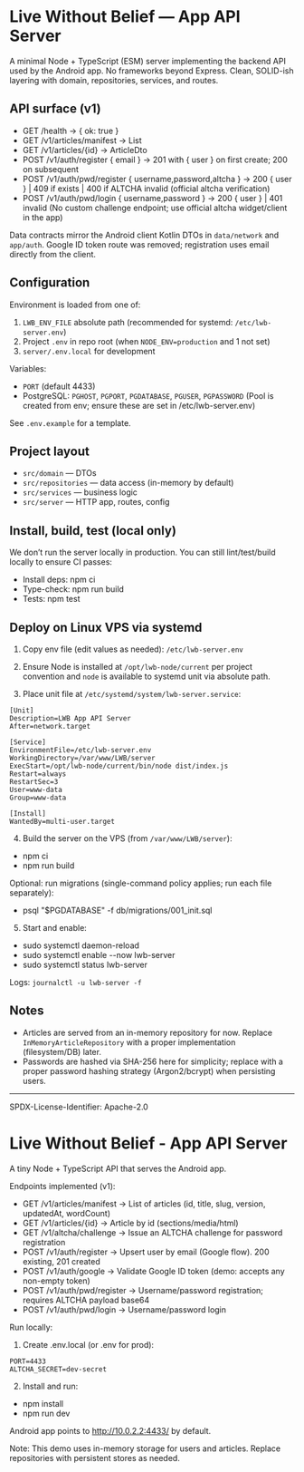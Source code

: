 # Live Without Belief — App API Server

A minimal Node + TypeScript (ESM) server implementing the backend API used by the Android app. No frameworks beyond Express. Clean, SOLID-ish layering with domain, repositories, services, and routes.

## API surface (v1)

- GET /health → { ok: true }
- GET /v1/articles/manifest → List<ManifestItemDto>
- GET /v1/articles/{id} → ArticleDto
- POST /v1/auth/register { email } → 201 with { user } on first create; 200 on subsequent
- POST /v1/auth/pwd/register { username,password,altcha } → 200 { user } | 409 if exists | 400 if ALTCHA invalid (official altcha verification)
- POST /v1/auth/pwd/login { username,password } → 200 { user } | 401 invalid
	(No custom challenge endpoint; use official altcha widget/client in the app)

Data contracts mirror the Android client Kotlin DTOs in `data/network` and `app/auth`.
Google ID token route was removed; registration uses email directly from the client.

## Configuration

Environment is loaded from one of:
1. `LWB_ENV_FILE` absolute path (recommended for systemd: `/etc/lwb-server.env`)
2. Project `.env` in repo root (when `NODE_ENV=production` and 1 not set)
3. `server/.env.local` for development

Variables:
- `PORT` (default 4433)
- PostgreSQL: `PGHOST`, `PGPORT`, `PGDATABASE`, `PGUSER`, `PGPASSWORD`
	(Pool is created from env; ensure these are set in /etc/lwb-server.env)

See `.env.example` for a template.

## Project layout

- `src/domain` — DTOs
- `src/repositories` — data access (in-memory by default)
- `src/services` — business logic
- `src/server` — HTTP app, routes, config

## Install, build, test (local only)

We don’t run the server locally in production. You can still lint/test/build locally to ensure CI passes:

- Install deps: npm ci
- Type-check: npm run build
- Tests: npm test

## Deploy on Linux VPS via systemd

1) Copy env file (edit values as needed): `/etc/lwb-server.env`

2) Ensure Node is installed at `/opt/lwb-node/current` per project convention and `node` is available to systemd unit via absolute path.

3) Place unit file at `/etc/systemd/system/lwb-server.service`:

```
[Unit]
Description=LWB App API Server
After=network.target

[Service]
EnvironmentFile=/etc/lwb-server.env
WorkingDirectory=/var/www/LWB/server
ExecStart=/opt/lwb-node/current/bin/node dist/index.js
Restart=always
RestartSec=3
User=www-data
Group=www-data

[Install]
WantedBy=multi-user.target
```

4) Build the server on the VPS (from `/var/www/LWB/server`):
- npm ci
- npm run build

Optional: run migrations (single-command policy applies; run each file separately):
- psql "$PGDATABASE" -f db/migrations/001_init.sql

5) Start and enable:
- sudo systemctl daemon-reload
- sudo systemctl enable --now lwb-server
- sudo systemctl status lwb-server

Logs: `journalctl -u lwb-server -f`

## Notes

- Articles are served from an in-memory repository for now. Replace `InMemoryArticleRepository` with a proper implementation (filesystem/DB) later.
- Passwords are hashed via SHA-256 here for simplicity; replace with a proper password hashing strategy (Argon2/bcrypt) when persisting users.

---

SPDX-License-Identifier: Apache-2.0
# Live Without Belief - App API Server

A tiny Node + TypeScript API that serves the Android app.

Endpoints implemented (v1):
- GET /v1/articles/manifest → List of articles (id, title, slug, version, updatedAt, wordCount)
- GET /v1/articles/{id} → Article by id (sections/media/html)
- GET /v1/altcha/challenge → Issue an ALTCHA challenge for password registration
- POST /v1/auth/register → Upsert user by email (Google flow). 200 existing, 201 created
- POST /v1/auth/google → Validate Google ID token (demo: accepts any non-empty token)
- POST /v1/auth/pwd/register → Username/password registration; requires ALTCHA payload base64
- POST /v1/auth/pwd/login → Username/password login

Run locally:
1) Create .env.local (or .env for prod):
```
PORT=4433
ALTCHA_SECRET=dev-secret
```
2) Install and run:
- npm install
- npm run dev

Android app points to http://10.0.2.2:4433/ by default.

Note: This demo uses in-memory storage for users and articles. Replace repositories with persistent stores as needed.